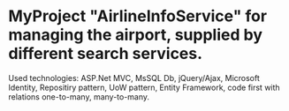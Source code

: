 # MyProject "AirlineInfoService" for managing the airport, supplied by different search services.
Used technologies: ASP.Net MVC, MsSQL Db, jQuery/Ajax, Microsoft Identity, Repositiry pattern, UoW pattern, Entity Framework, 
code first with relations one-to-many, many-to-many.
